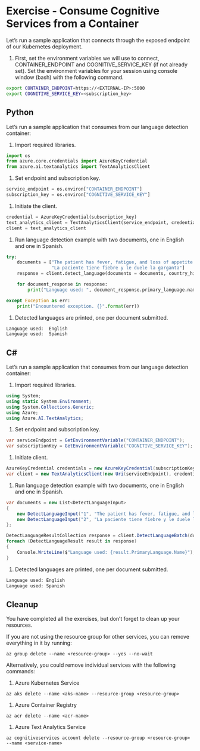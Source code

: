 # Exercise - Consume Cognitive Services from a Container

Let’s run a sample application that connects through the exposed endpoint of our Kubernetes deployment.

1. First, set the environment variables we will use to connect, CONTAINER_ENDPOINT and COGNITIVE_SERVICE_KEY (if not already set).  Set the environment variables for your session using console window (bash) with the following command.

```bash
export CONTAINER_ENDPOINT=https://<EXTERNAL-IP>:5000
export COGNITIVE_SERVICE_KEY=<subscription_key>
```

## Python

Let’s run a sample application that consumes from our language detection container:

1. Import required libraries.

```python
import os
from azure.core.credentials import AzureKeyCredential
from azure.ai.textanalytics import TextAnalyticsClient
```

1. Set endpoint and subscription key.

```python
service_endpoint = os.environ["CONTAINER_ENDPOINT"]
subscription_key = os.environ["COGNITIVE_SERVICE_KEY"]
```

1. Initiate the client.

```python
credential = AzureKeyCredential(subscription_key)
text_analytics_client = TextAnalyticsClient(service_endpoint, credential)
client = text_analytics_client
```

1. Run language detection example with two documents, one in English and one in Spanish.

```python
try:
    documents = ["The patient has fever, fatigue, and loss of appetite.",
                 "La paciente tiene fiebre y le duele la garganta"]
    response = client.detect_language(documents = documents, country_hint = 'us')

    for document_response in response:
        print("Language used: ", document_response.primary_language.name)

except Exception as err:
    print("Encountered exception. {}".format(err))
```

1. Detected languages are printed, one per document submitted.

```bash
Language used:  English
Language used:  Spanish
```

## C#

Let’s run a sample application that consumes from our language detection container:

1. Import required libraries.

```csharp
using System;
using static System.Environment;
using System.Collections.Generic;
using Azure;
using Azure.AI.TextAnalytics;
```

1. Set endpoint and subscription key.

```csharp
var serviceEndpoint = GetEnvironmentVariable("CONTAINER_ENDPOINT");
var subscriptionKey = GetEnvironmentVariable("COGNITIVE_SERVICE_KEY");
```

1. Initiate client.

```csharp
AzureKeyCredential credentials = new AzureKeyCredential(subscriptionKey);
var client = new TextAnalyticsClient(new Uri(serviceEndpoint), credentials);
```

1. Run language detection example with two documents, one in English and one in Spanish.

```csharp
var documents = new List<DetectLanguageInput>
{
    new DetectLanguageInput("1", "The patient has fever, fatigue, and loss of appetite."),
    new DetectLanguageInput("2", "La paciente tiene fiebre y le duele la garganta.")
};

DetectLanguageResultCollection response = client.DetectLanguageBatch(documents);
foreach (DetectLanguageResult result in response)
{
    Console.WriteLine($"Language used: {result.PrimaryLanguage.Name}");
}
```

1. Detected languages are printed, one per document submitted.

```bash
Language used: English
Language used: Spanish
```


## Cleanup

You have completed all the exercises, but don’t forget to clean up your resources.

If you are not using the resource group for other services, you can remove everything in it by running:

```azurecli
az group delete --name <resource-group> --yes --no-wait
```

Alternatively, you could remove individual services with the following commands:

1. Azure Kubernetes Service

```azurecli
az aks delete --name <aks-name> --resource-group <resource-group>
```

1. Azure Container Registry

```azurecli
az acr delete --name <acr-name>
```

1. Azure Text Analytics Service

```azurecli
az cognitiveservices account delete --resource-group <resource-group> --name <service-name>
```
